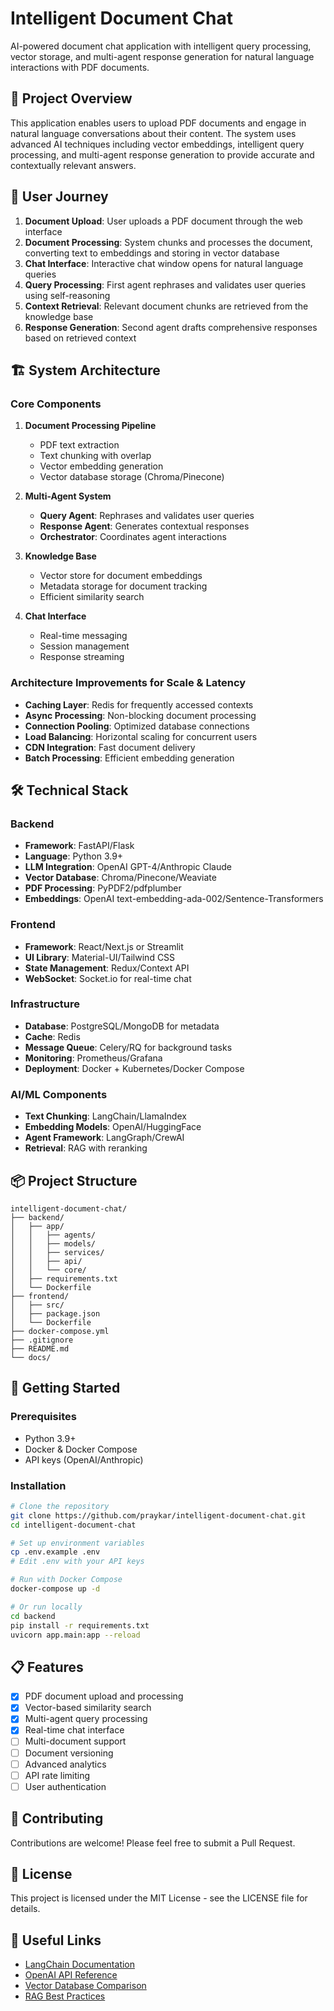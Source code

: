 # Intelligent Document Chat

AI-powered document chat application with intelligent query processing, vector storage, and multi-agent response generation for natural language interactions with PDF documents.

## 🎯 Project Overview

This application enables users to upload PDF documents and engage in natural language conversations about their content. The system uses advanced AI techniques including vector embeddings, intelligent query processing, and multi-agent response generation to provide accurate and contextually relevant answers.

## 🚀 User Journey

1. **Document Upload**: User uploads a PDF document through the web interface
2. **Document Processing**: System chunks and processes the document, converting text to embeddings and storing in vector database
3. **Chat Interface**: Interactive chat window opens for natural language queries
4. **Query Processing**: First agent rephrases and validates user queries using self-reasoning
5. **Context Retrieval**: Relevant document chunks are retrieved from the knowledge base
6. **Response Generation**: Second agent drafts comprehensive responses based on retrieved context

## 🏗️ System Architecture

### Core Components

1. **Document Processing Pipeline**
   - PDF text extraction
   - Text chunking with overlap
   - Vector embedding generation
   - Vector database storage (Chroma/Pinecone)

2. **Multi-Agent System**
   - **Query Agent**: Rephrases and validates user queries
   - **Response Agent**: Generates contextual responses
   - **Orchestrator**: Coordinates agent interactions

3. **Knowledge Base**
   - Vector store for document embeddings
   - Metadata storage for document tracking
   - Efficient similarity search

4. **Chat Interface**
   - Real-time messaging
   - Session management
   - Response streaming

### Architecture Improvements for Scale & Latency

- **Caching Layer**: Redis for frequently accessed contexts
- **Async Processing**: Non-blocking document processing
- **Connection Pooling**: Optimized database connections
- **Load Balancing**: Horizontal scaling for concurrent users
- **CDN Integration**: Fast document delivery
- **Batch Processing**: Efficient embedding generation

## 🛠️ Technical Stack

### Backend
- **Framework**: FastAPI/Flask
- **Language**: Python 3.9+
- **LLM Integration**: OpenAI GPT-4/Anthropic Claude
- **Vector Database**: Chroma/Pinecone/Weaviate
- **PDF Processing**: PyPDF2/pdfplumber
- **Embeddings**: OpenAI text-embedding-ada-002/Sentence-Transformers

### Frontend
- **Framework**: React/Next.js or Streamlit
- **UI Library**: Material-UI/Tailwind CSS
- **State Management**: Redux/Context API
- **WebSocket**: Socket.io for real-time chat

### Infrastructure
- **Database**: PostgreSQL/MongoDB for metadata
- **Cache**: Redis
- **Message Queue**: Celery/RQ for background tasks
- **Monitoring**: Prometheus/Grafana
- **Deployment**: Docker + Kubernetes/Docker Compose

### AI/ML Components
- **Text Chunking**: LangChain/LlamaIndex
- **Embedding Models**: OpenAI/HuggingFace
- **Agent Framework**: LangGraph/CrewAI
- **Retrieval**: RAG with reranking

## 📦 Project Structure

```
intelligent-document-chat/
├── backend/
│   ├── app/
│   │   ├── agents/
│   │   ├── models/
│   │   ├── services/
│   │   ├── api/
│   │   └── core/
│   ├── requirements.txt
│   └── Dockerfile
├── frontend/
│   ├── src/
│   ├── package.json
│   └── Dockerfile
├── docker-compose.yml
├── .gitignore
├── README.md
└── docs/
```

## 🚦 Getting Started

### Prerequisites
- Python 3.9+
- Docker & Docker Compose
- API keys (OpenAI/Anthropic)

### Installation

```bash
# Clone the repository
git clone https://github.com/praykar/intelligent-document-chat.git
cd intelligent-document-chat

# Set up environment variables
cp .env.example .env
# Edit .env with your API keys

# Run with Docker Compose
docker-compose up -d

# Or run locally
cd backend
pip install -r requirements.txt
uvicorn app.main:app --reload
```

## 📋 Features

- [x] PDF document upload and processing
- [x] Vector-based similarity search
- [x] Multi-agent query processing
- [x] Real-time chat interface
- [ ] Multi-document support
- [ ] Document versioning
- [ ] Advanced analytics
- [ ] API rate limiting
- [ ] User authentication

## 🤝 Contributing

Contributions are welcome! Please feel free to submit a Pull Request.

## 📄 License

This project is licensed under the MIT License - see the LICENSE file for details.

## 🔗 Useful Links

- [LangChain Documentation](https://python.langchain.com/)
- [OpenAI API Reference](https://platform.openai.com/docs/)
- [Vector Database Comparison](https://github.com/chroma-core/chroma)
- [RAG Best Practices](https://arxiv.org/abs/2005.11401)
